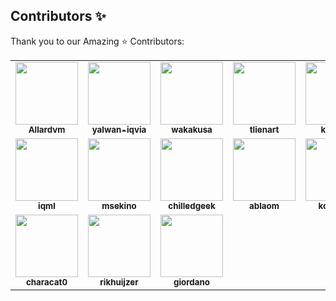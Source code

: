## Contributors ✨

Thank you to our Amazing :star: Contributors:

<table>
  <tr>
    <td align="center"><a href="https://github.com/Allardvm"><img src="https://avatars0.githubusercontent.com/u/11735900?s=460&u=597898b2e700bf79a21f3945ce5faf2f7232c31f&v=4" width="100px;" alt=""/><br /><sub><b>Allardvm</b></sub></a><br /></td>
    <td align="center"><a href="https://github.com/yalwan-iqvia"><img src="https://avatars2.githubusercontent.com/u/59194485?s=460&u=808c813a76690b2291a64e9a5234ca5a25f7c578&v=4" width="100px;" alt=""/><br /><sub><b>yalwan-iqvia</b></sub></a><br /></td>
    <td align="center"><a href="https://github.com/wakakusa"><img src="https://avatars3.githubusercontent.com/u/11461331?s=460&u=1ac8ebf94116a9b97a92725110a80372f32c46f7&v=4" width="100px;" alt=""/><br /><sub><b>wakakusa</b></sub></a><br /></td>
    <td align="center"><a href="https://github.com/tlienart"><img src="https://avatars0.githubusercontent.com/u/10897531?s=460&u=a103c60e034fa18e0ccb321f3ca3c3ebeded2f9f&v=4" width="100px;" alt=""/><br /><sub><b>tlienart</b></sub></a><br /></td>
    <td align="center"><a href="https://github.com/kainkad"><img src="https://avatars.githubusercontent.com/u/59925069?v=4" width="100px;" alt=""/><br /><sub><b>kainkad</b></sub></a><br /></td>
    <td align="center"><a href="https://github.com/sbeura"><img src="https://avatars0.githubusercontent.com/u/60133213?s=460&v=4" width="100px;" alt=""/><br /><sub><b>sbeura</b></sub></a><br /></td>
    <td align="center"><a href="https://github.com/cbecker"><img src="https://avatars3.githubusercontent.com/u/26833?s=460&u=b1db6023439bc76b15d1a202e77b05c6c6bbe7aa&v=4" width="100px;" alt=""/><br /><sub><b>cbecker</b></sub></a><br /></td>
  </tr>
  <tr>
    <td align="center"><img src="https://avatars2.githubusercontent.com/u/10137?s=460&u=b1951d34a583cf12ec0d3b0781ba19be97726318&v=4" width="100px;" alt=""/><br /><sub><b>iqml</b></sub></a><br /></td>
    <td align="center"><a href="https://github.com/msekino"><img src="https://avatars3.githubusercontent.com/u/31726040" width="100px;" alt=""/><br /><sub><b>msekino</b></sub></a><br /></td>
    <td align="center"><a href="https://github.com/chilledgeek"><img src="https://avatars2.githubusercontent.com/u/44337585" width="100px;" alt=""/><br /><sub><b>chilledgeek</b></sub></a><br /></td>
    <td align="center"><a href="https://github.com/ablaom"><img src="https://avatars.githubusercontent.com/u/30517088" width="100px;" alt=""/><br /><sub><b>ablaom</b></sub></a><br /></td>
    <td align="center"><a href="https://github.com/kollienne"><img src="https://avatars.githubusercontent.com/u/20397647" width="100px" alt=""/><br /><sub><b>kollienne</b></sub></a><br /></td>
    <td align="center"><a href="https://github.com/artemsolod"><img src="https://avatars.githubusercontent.com/u/1939268" width="100px" alt=""/><br /><sub><b>artemsolod</b></sub></a><br /></td>
    <td align="center"><a href="https://github.com/josephsdavid"><img src="https://avatars.githubusercontent.com/u/42522233" width="100px;" alt=""/><br /><sub><b>josephsdavid</b></sub></a><br /></td>
  </tr>
  <tr>
    <td align="center"><a href="https://github.com/characat0"><img src="https://avatars.githubusercontent.com/u/3645397" width="100px;" alt=""/><br /><sub><b>characat0</b></sub></a><br /></td>
    <td align="center"><a href="https://github.com/rikhuijzer"><img src="https://avatars.githubusercontent.com/u/20724914" width="100px;" alt=""/><br /><sub><b>rikhuijzer</b></sub></a><br /></td>
    <td align="center"><a href="https://github.com/giordano"><img src="https://avatars.githubusercontent.com/u/765740" width="100px;" alt=""/><br /><sub><b>giordano</b></sub></a><br /></td>
  </tr>

</table>

